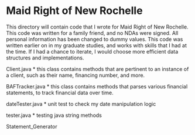 # Maid Right of New Rochelle

This directory will contain code that I wrote for Maid Right of New Rochelle. This code was written for a family friend, and no NDAs were signed. All personal information has been changed to dummy values. This code was written earlier on in my graduate studies, and works with skills that I had at the time. If I had a chance to iterate, I would choose more efficient data structures and implementations.

Client.java
	* this class contains methods that are pertinent to an instance of a client, such as their name, financing number, and more.

BAFTracker.java
	* this class contains methods that parses various financial statements, to track financial data over time.

dateTester.java
	* unit test to check my date manipulation logic

tester.java
	* testing java string methods

Statement_Generator
